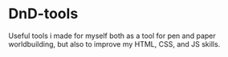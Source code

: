 # DnD-tools
Useful tools i made for myself both as a tool for pen and paper worldbuilding, but also to improve my HTML, CSS, and JS skills.